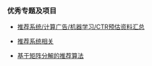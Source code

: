 ### 优秀专题及项目

+ [推荐系统/计算广告/机器学习/CTR预估资料汇总](https://github.com/mJackie/RecSys)

+ [推荐系统相关](https://mp.weixin.qq.com/s/64LXW849xW4-G7D45WX7VQ)

+ [基于矩阵分解的推荐算法](https://lumingdong.cn/recommendation-algorithm-based-on-matrix-decomposition.html)

